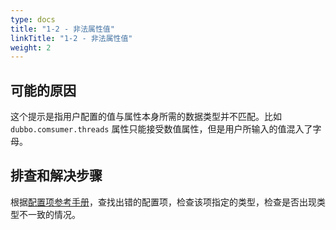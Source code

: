 ```yaml
---
type: docs
title: "1-2 - 非法属性值"
linkTitle: "1-2 - 非法属性值"
weight: 2
---
```


## 可能的原因
这个提示是指用户配置的值与属性本身所需的数据类型并不匹配。比如 `dubbo.comsumer.threads` 属性只能接受数值属性，但是用户所输入的值混入了字母。

## 排查和解决步骤
根据[配置项参考手册](../../../reference-manual/config/properties)，查找出错的配置项，检查该项指定的类型，检查是否出现类型不一致的情况。

<p style="margin-top: 3rem;"> </p>